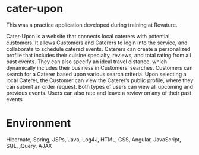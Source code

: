 # cater-upon
This was a practice application developed during training at Revature.

Cater-Upon is a website that connects local caterers with potential customers. It allows
Customers and Caterers to login into the service, and collaborate to schedule catered events.
Caterers can create a personalized profile that includes their cuisine specialty, reviews, and total
rating from all past events. They can also specify an ideal travel distance, which dynamically
includes their business in Customers’ searches. Customers can search for a Caterer based upon
various search criteria. Upon selecting a local Caterer, the Customer can view the Caterer’s
public profile, where they can submit an order request. Both types of users can view all
upcoming and previous events. Users can also rate and leave a review on any of their past events

# Environment
Hibernate, Spring, JSPs, Java, Log4J, HTML, CSS, Angular, JavaScript, SQL, jQuery, AJAX